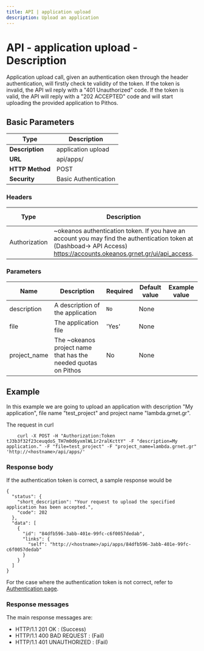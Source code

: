 ```yaml
---
title: API | application upload
description: Upload an application
---
```


# API - application upload - Description

Application upload call, given an authentication oken through the header authentication,
will firstly check te validity of the token. If the token is invalid, the API wil reply with
a "401 Unauthorized" code. If the token is valid, the API will reply with a "202 ACCEPTED" code
and will start uploading the provided application to Pithos.

## Basic Parameters

|Type | Description
------|-------------
**Description** | application upload
**URL**         | api/apps/
**HTTP Method** | POST
**Security**    | Basic Authentication


### Headers

Type | Description | Required | Default value | Example value
------|-------------|----------|---------------|---------------
Authorization | ~okeanos authentication token. If you have an account you may find the authentication token at (Dashboad-> API Access) https://accounts.okeanos.grnet.gr/ui/api_access. | `Yes` | None | Token tJ3b3f32f23ceuqdoS_..


### Parameters

Name | Description | Required | Default value | Example value
------|-------------|----------|---------------|---------------
description  | A description of the application |`No` |None|
file | The application file | 'Yes' | None
project_name | The ~okeanos project name that has the needed quotas on Pithos | No | None


## Example

In this example we are going to upload an application with description "My application", file
name "test_project" and project name "lambda.grnet.gr".

The request in curl

```
    curl -X POST -H "Authorization:Token tJ3b3f32f23ceuqdoS_TH7m0d6yxmlWL1r2ralKcttY" -F "description=My application." -F "file=test_project" -F "project_name=lambda.grnet.gr" 'http://<hostname>/api/apps/'
```


### Response body

If the authentication token is correct, a sample response would be

```
{
  "status": {
    "short_description": "Your request to upload the specified application has been accepted.",
    "code": 202
  },
  "data": [
    {
      "id": "84dfb596-3abb-401e-99fc-c6f0057dedab",
      "links": {
        "self": "http://<hostname>/api/apps/84dfb596-3abb-401e-99fc-c6f0057dedab"
      }
    }
  ]
}
```

For the case where the authentication token is not correct, refer to [Authentication page](Authentication.md).

### Response messages

The main response messages are:

- HTTP/1.1 201 OK : (Success)
- HTTP/1.1 400 BAD REQUEST : (Fail)
- HTTP/1.1 401 UNAUTHORIZED : (Fail)
